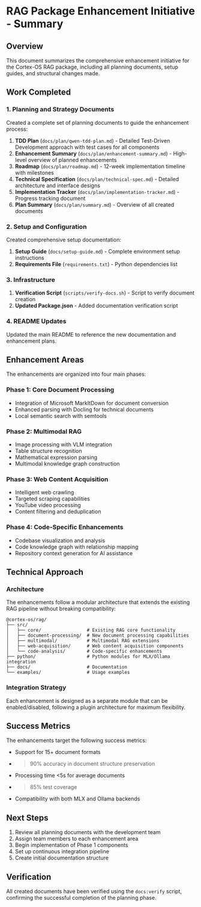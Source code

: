 # RAG Package Enhancement Initiative - Summary

## Overview

This document summarizes the comprehensive enhancement initiative for the Cortex-OS RAG package, including all planning documents, setup guides, and structural changes made.

## Work Completed

### 1. Planning and Strategy Documents

Created a complete set of planning documents to guide the enhancement process:

1. **TDD Plan** (`docs/plan/qwen-tdd-plan.md`) - Detailed Test-Driven Development approach with test cases for all components
2. **Enhancement Summary** (`docs/plan/enhancement-summary.md`) - High-level overview of planned enhancements
3. **Roadmap** (`docs/plan/roadmap.md`) - 12-week implementation timeline with milestones
4. **Technical Specification** (`docs/plan/technical-spec.md`) - Detailed architecture and interface designs
5. **Implementation Tracker** (`docs/plan/implementation-tracker.md`) - Progress tracking document
6. **Plan Summary** (`docs/plan/summary.md`) - Overview of all created documents

### 2. Setup and Configuration

Created comprehensive setup documentation:

1. **Setup Guide** (`docs/setup-guide.md`) - Complete environment setup instructions
2. **Requirements File** (`requirements.txt`) - Python dependencies list

### 3. Infrastructure

1. **Verification Script** (`scripts/verify-docs.sh`) - Script to verify document creation
2. **Updated Package.json** - Added documentation verification script

### 4. README Updates

Updated the main README to reference the new documentation and enhancement plans.

## Enhancement Areas

The enhancements are organized into four main phases:

### Phase 1: Core Document Processing

- Integration of Microsoft MarkItDown for document conversion
- Enhanced parsing with Docling for technical documents
- Local semantic search with semtools

### Phase 2: Multimodal RAG

- Image processing with VLM integration
- Table structure recognition
- Mathematical expression parsing
- Multimodal knowledge graph construction

### Phase 3: Web Content Acquisition

- Intelligent web crawling
- Targeted scraping capabilities
- YouTube video processing
- Content filtering and deduplication

### Phase 4: Code-Specific Enhancements

- Codebase visualization and analysis
- Code knowledge graph with relationship mapping
- Repository context generation for AI assistance

## Technical Approach

### Architecture

The enhancements follow a modular architecture that extends the existing RAG pipeline without breaking compatibility:

```
@cortex-os/rag/
├── src/
│   ├── core/                 # Existing RAG core functionality
│   ├── document-processing/  # New document processing capabilities
│   ├── multimodal/           # Multimodal RAG extensions
│   ├── web-acquisition/      # Web content acquisition components
│   └── code-analysis/        # Code-specific enhancements
├── python/                   # Python modules for MLX/Ollama integration
├── docs/                     # Documentation
└── examples/                 # Usage examples
```

### Integration Strategy

Each enhancement is designed as a separate module that can be enabled/disabled, following a plugin architecture for maximum flexibility.

## Success Metrics

The enhancements target the following success metrics:

- Support for 15+ document formats
- > 90% accuracy in document structure preservation
- Processing time <5s for average documents
- > 85% test coverage
- Compatibility with both MLX and Ollama backends

## Next Steps

1. Review all planning documents with the development team
2. Assign team members to each enhancement area
3. Begin implementation of Phase 1 components
4. Set up continuous integration pipeline
5. Create initial documentation structure

## Verification

All created documents have been verified using the `docs:verify` script, confirming the successful completion of the planning phase.
